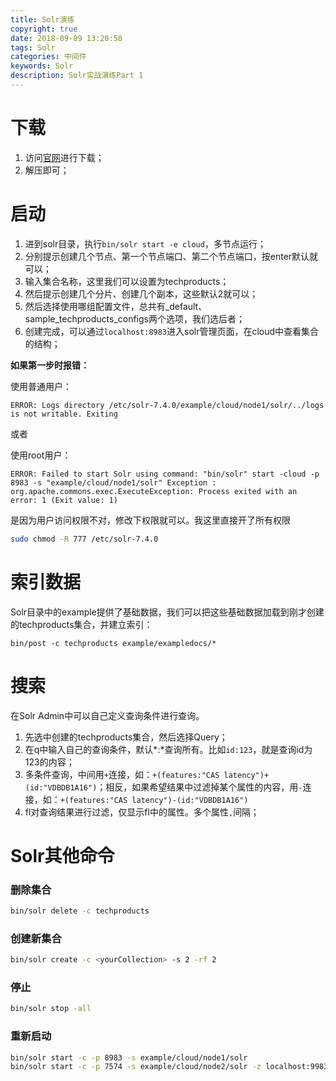 ```yaml
---
title: Solr演练
copyright: true
date: 2018-09-09 13:20:58
tags: Solr
categories: 中间件
keywords: Solr
description: Solr实战演练Part 1
---
```


# 下载

1. 访问[官网](https://www.apache.org/dyn/closer.cgi)进行下载；
2. 解压即可；

# 启动

1. 进到solr目录，执行`bin/solr start -e cloud`，多节点运行；
2. 分别提示创建几个节点、第一个节点端口、第二个节点端口，按enter默认就可以；
3. 输入集合名称，这里我们可以设置为techproducts；
4. 然后提示创建几个分片、创建几个副本，这些默认2就可以；
5. 然后选择使用哪组配置文件，总共有_default、sample_techproducts_configs两个选项，我们选后者；
6. 创建完成，可以通过`localhost:8983`进入solr管理页面，在cloud中查看集合的结构；

**如果第一步时报错：**

使用普通用户：

`ERROR: Logs directory /etc/solr-7.4.0/example/cloud/node1/solr/../logs is not writable. Exiting`

或者

使用root用户：

`ERROR: Failed to start Solr using command: "bin/solr" start -cloud -p 8983 -s "example/cloud/node1/solr" Exception : org.apache.commons.exec.ExecuteException: Process exited with an error: 1 (Exit value: 1)`

是因为用户访问权限不对，修改下权限就可以。我这里直接开了所有权限

```bash
sudo chmod -R 777 /etc/solr-7.4.0
```

# 索引数据

Solr目录中的example提供了基础数据，我们可以把这些基础数据加载到刚才创建的techproducts集合，并建立索引：

`bin/post -c techproducts example/exampledocs/*`

# 搜索

在Solr Admin中可以自己定义查询条件进行查询。

1. 先选中创建的techproducts集合，然后选择Query；
2. 在q中输入自己的查询条件，默认\*:\*查询所有。比如`id:123`，就是查询id为123的内容；
3. 多条件查询，中间用`+`连接，如：`+(features:"CAS latency")+(id:"VDBDB1A16")`；相反，如果希望结果中过滤掉某个属性的内容，用`-`连接，如：``+(features:"CAS latency")-(id:"VDBDB1A16")``
4. fl对查询结果进行过滤，仅显示fl中的属性。多个属性`,`间隔；

# Solr其他命令

### 删除集合

```bash
bin/solr delete -c techproducts
```

### 创建新集合

```bash
bin/solr create -c <yourCollection> -s 2 -rf 2
```

### 停止

```bash
bin/solr stop -all
```

### 重新启动

```bash
bin/solr start -c -p 8983 -s example/cloud/node1/solr
bin/solr start -c -p 7574 -s example/cloud/node2/solr -z localhost:9983
```

